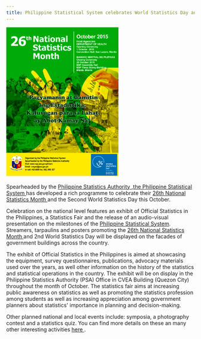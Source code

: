 ```yaml
---
title: Philippine Statistical System celebrates World Statistics Day and the 26th National Statistics Month in October
---
```

<img src="/images/26th_NSMposter.png" alt="Philippines Workshop banner" style="width:300px"><br><br>
Spearheaded by the <a href= "https://psa.gov.ph" target="_blank">Philippine Statistics Authority </a>,<a href="http://nap.psa.gov.ph/pss/default.asp" target="_blank" >the Philippine Statistical System </a> has developed a rich programme to celebrate their <a href= "http://nap.psa.gov.ph/nsm/26thNSM/default.asp"  target="_blank" >26th National Statistics Month </a>and the Second World Statistics Day this October.

Celebration on the national level features an exhibit of Official Statistics in the Philippines, a Statistics Fair and the release of an audio-visual presentation on the milestones of the <a href="http://nap.psa.gov.ph/pss/default.asp" target="_blank"> Philippine Statistical System</a>. Streamers, tarpaulins and posters promoting the <a href= "http://nap.psa.gov.ph/nsm/26thNSM/default.asp"  target="_blank" >26th National Statistics Month </a> and 2nd World Statistics Day will be displayed on the facades of government buildings across the country.

The exhibit of Official Statistics in the Philippines is aimed at showcasing the equipment, survey questionnaires, publications, advocacy materials used over the years, as well other information on the history of the statistics and statistical operations in the country. The exhibit will be on display in the Philippine Statistics Authority (PSA) Office in CVEA Building (Quezon City) throughout the month of October. The statistics fair aims at increasing public awareness on statistics as well as promoting the statistics profession among students as well as increasing appreciation among government planners about statistics' importance in planning and decision-making.

Other planned national and local events include: symposia, a photography contest and a statistics quiz. You can find more details on these an many other interesting activities <a href="/files/WSD_Philippines_Activities.pdf" target="_blank"> here </a>.
